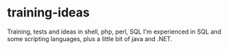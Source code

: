 # training-ideas
Training, tests and ideas in shell, php, perl, SQL
I'm experienced in SQL and some scripting languages, plus a little bit of java and .NET.
